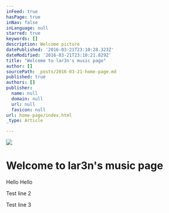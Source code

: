 ```yaml
---
inFeed: true
hasPage: true
inNav: false
inLanguage: null
starred: true
keywords: []
description: Welcome picture
datePublished: '2016-03-21T23:10:28.323Z'
dateModified: '2016-03-21T23:10:21.829Z'
title: "Welcome to lar3n's music page"
author: []
sourcePath: _posts/2016-03-21-home-page.md
published: true
authors: []
publisher:
  name: null
  domain: null
  url: null
  favicon: null
url: home-page/index.html
_type: Article

---
```

![](https://the-grid-user-content.s3-us-west-2.amazonaws.com/2f0be0dd-09bf-4f3a-878b-11e7a8327025.jpg)

# Welcome to lar3n's music page

Hello Hello 

Test line 2

Test line 3